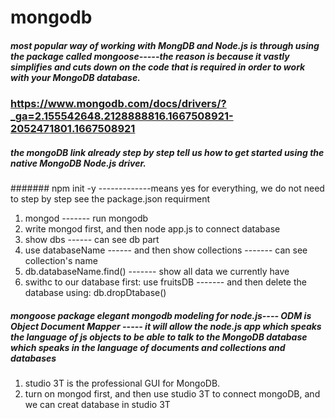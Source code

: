 # mongodb
##### most popular way of working with MongDB and Node.js is through using the package called *mongoose*-----the reason is because it vastly simplifies and cuts down on the code that is required in order to work with your MongoDB database.

### https://www.mongodb.com/docs/drivers/?_ga=2.155542648.2128888816.1667508921-2052471801.1667508921
##### the mongoDB link already step by step tell us how to get started using the native MongoDB Node.js driver.

####### npm init -y   -------------means yes for everything, we do not need to step by step see the package.json requirment

1. mongod  ------- run mongodb
2. write mongod first, and then node app.js to connect database
3. show dbs   ------ can see db part
4. use databaseName    ------ and then  show collections  ------- can see collection's name
5. db.databaseName.find()     ------- show all data we currently have
6. swithc to our database first:   use fruitsDB  ------- and then delete the database using:  db.dropDtabase()


##### mongoose package elegant mongodb modeling for node.js---- ODM is Object Document Mapper   ----- it will allow the node.js app which speaks the language of js objects to be able to talk to the MongoDB database which speaks in the language of documents and collections and databases

1. studio 3T is the professional GUI for MongoDB.
2. turn on mongod first, and then use studio 3T to connect mongoDB, and we can creat database in studio 3T
